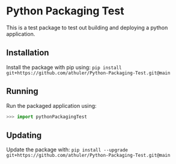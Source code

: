# Python Packaging Test

This is a test package to test out building and deploying a python application.

## Installation

Install the package with pip using:
`pip install git+https://github.com/athuler/Python-Packaging-Test.git@main`

## Running

Run the packaged application using:
```python
>>> import pythonPackagingTest
```

## Updating

Update the package with:
`pip install --upgrade git+https://github.com/athuler/Python-Packaging-Test.git@main`